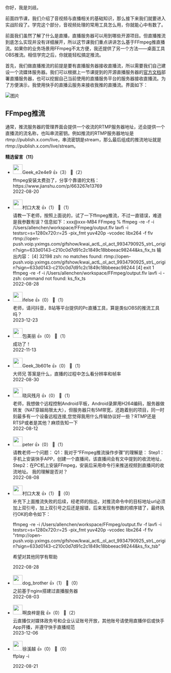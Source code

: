 你好，我是刘歧。

前面四节课，我们介绍了音视频与直播相关的基础知识，那么接下来我们就要进入实战阶段了。学完这个部分，音视频处理的常用工具怎么用，你就能心中有数了。

前面我们虽然了解了什么是直播，直播服务器可以用到哪些开源项目。但直播推流到底怎么实现并没有详细展开，所以这节课我们重点讲讲怎么基于FFmpeg推直播流。如果你的业务场景用FFmpeg不太方便，我还提供了另一个方法——桌面工具OBS推流。相信学完之后，你就能轻松搞定推流。

首先，我们做直播推流的前提是要有直播服务器接收直播流，所以需要我们自己建设一个流媒体服务器。我们可以根据上一节课提到的开源直播服务器的[官方文档](https://github.com/ossrs/srs/wiki/v5_CN_Home)部署直播服务器，也可以挖掘自己当前使用的直播服务平台的服务器接收直播流。为了方便演示，我使用快手的直播云服务来接收我推的直播流。界面如下：

![图片](https://static001.geekbang.org/resource/image/d4/0f/d478c987355cff9dc4f1a7fc849b930f.png?wh=2634x1616)

## FFmpeg推流

通常，推流服务器的管理界面会提供一个收流的RTMP服务器地址，还会提供一个直播流的流名称，也叫串流密钥。例如推流的RTMP服务器地址是rtmp://publish.x.com/live，串流密钥是stream，那么最后组成的推流地址就是rtmp://publish.x.com/live/stream。
<div><strong>精选留言（11）</strong></div><ul>
<li><img src="https://thirdwx.qlogo.cn/mmopen/vi_32/HWfgYFkH80yh2yCWEAK430aZ1e9BbvQI4DN9q8ib4Czc8DTHeWmmIuep74wBIRGARhJd6eY6Tpt3QUSpAicDIHNw/132" width="30px"><span>Geek_e2e4e9</span> 👍（3） 💬（2）<div>ffmpeg安装太费劲了，分享个靠谱的文档：https:&#47;&#47;www.jianshu.com&#47;p&#47;663267e13769</div>2022-08-20</li><br/><li><img src="https://static001.geekbang.org/account/avatar/00/27/e7/a9/b09e3701.jpg" width="30px"><span>村口大发</span> 👍（1） 💬（1）<div>请教一下老师，按照上面说的，试了一下ffmpeg推流，不过一直错误，难道是我参数有误？信息如下：xxx@xxx-MB4 FFmpeg % ffmpeg -re -f  -i &#47;Users&#47;allenchen&#47;workspace&#47;FFmpeg&#47;output.flv lavfi -i testsrc=s=1280x720:r=25 -pix_fmt yuv420p -vcodec libx264 -f flv rtmp:&#47;&#47;open-push.voip.yximgs.com&#47;gifshow&#47;kwai_actL_ol_act_9934790925_strL_origin?sign=633d0143-c210c0d7d91c2c1849c18bbeeac98244&amp;ks_fix_ts
输出内容：
[4] 32198
zsh: no matches found: rtmp:&#47;&#47;open-push.voip.yximgs.com&#47;gifshow&#47;kwai_actL_ol_act_9934790925_strL_origin?sign=633d0143-c210c0d7d91c2c1849c18bbeeac98244
[4]    exit 1     ffmpeg -re -f -i &#47;Users&#47;allenchen&#47;workspace&#47;FFmpeg&#47;output.flv lavfi -i      -
zsh: command not found: ks_fix_ts</div>2022-08-28</li><br/><li><img src="https://static001.geekbang.org/account/avatar/00/26/eb/d7/90391376.jpg" width="30px"><span>ifelse</span> 👍（0） 💬（1）<div>老师，请问抖音，B站等平台提供的Pc直播工具，算是类似OBS的推流工具吗？</div>2023-12-23</li><br/><li><img src="https://static001.geekbang.org/account/avatar/00/11/b1/55/249c3abd.jpg" width="30px"><span>包美丽</span> 👍（0） 💬（1）<div>成功了！</div>2022-11-13</li><br/><li><img src="https://static001.geekbang.org/account/avatar/00/15/c0/64/e6539baf.jpg" width="30px"><span>Geek_3b601e</span> 👍（0） 💬（1）<div>大师兄 答案是什么，直播的过程中怎么看分辨率和帧率</div>2022-08-30</li><br/><li><img src="https://static001.geekbang.org/account/avatar/00/11/d5/43/2af09681.jpg" width="30px"><span>晓风残月</span> 👍（0） 💬（1）<div>老师，我想做个远程控制Android平板，Android录屏用H264编码，服务器做转发（NAT穿越局限太大），但服务器只有5M带宽，还跑着别的项目，同一时刻最多有一个设备远程连接,您觉得我用什么传输协议好一些？RTMP还是RTSP或者是其他？麻烦告知一下</div>2022-08-12</li><br/><li><img src="https://static001.geekbang.org/account/avatar/00/10/25/87/f3a69d1b.jpg" width="30px"><span>peter</span> 👍（0） 💬（1）<div>请教老师一个问题：
Q1：我对于“FFmpeg推流操作步骤”的理解是： Step1：手机上安装快手APP，创建一个直播间，该直播间会有文中提到的收流地址，Step2：在PC机上安装FFmpeg，安装后采用命令行来推送视频到直播间的收流地址。 我的理解是否对？</div>2022-08-08</li><br/><li><img src="https://static001.geekbang.org/account/avatar/00/27/e7/a9/b09e3701.jpg" width="30px"><span>村口大发</span> 👍（1） 💬（0）<div>补充下上面推流失败的后续，经老师的指出，对推流命令中的目标地址url必须加上双引号，加上双引号之后还是报错，后来发现有参数的顺序错了，最终执行OK的命令如下：

ffmpeg -re -i &#47;Users&#47;allenchen&#47;workspace&#47;FFmpeg&#47;output.flv -f lavfi -i testsrc=s=1280x720:r=25 -pix_fmt yuv420p -vcodec libx264 -f flv &quot;rtmp:&#47;&#47;open-push.voip.yximgs.com&#47;gifshow&#47;kwai_actL_ol_act_9934790925_strL_origin?sign=633d0143-c210c0d7d91c2c1849c18bbeeac98244&amp;ks_fix_tsb&quot;

希望对其他同学有帮助</div>2022-08-28</li><br/><li><img src="http://thirdwx.qlogo.cn/mmopen/vi_32/DYAIOgq83er6OV33jHia3U9LYlZEx2HrpsELeh3KMlqFiaKpSAaaZeBttXRAVvDXUgcufpqJ60bJWGYGNpT7752w/132" width="30px"><span>dog_brother</span> 👍（1） 💬（0）<div>之前基于nginx搭建过直播服务器</div>2022-08-03</li><br/><li><img src="https://static001.geekbang.org/account/avatar/00/19/41/4d/f6d6d13a.jpg" width="30px"><span>啊良梓是我</span> 👍（0） 💬（2）<div>云直播仅对媒体政务号和企业认证账号开放，其他账号请使用直播伴侣或快手App开播，并遵守快手直播规范</div>2023-12-06</li><br/><li><img src="https://static001.geekbang.org/account/avatar/00/0f/45/60/abb7bfe3.jpg" width="30px"><span>徐溪越</span> 👍（0） 💬（0）<div>ffplay -i
</div>2022-08-21</li><br/>
</ul>